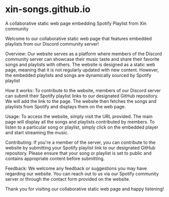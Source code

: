 # xin-songs.github.io
A collaborative static web page embedding Spotify Playlist from Xin community

Welcome to our collaborative static web page that features embedded playlists from our Discord community server!

Overview:
Our website serves as a platform where members of the Discord community server can showcase their music taste and share their favorite songs and playlists with others. The website is designed as a static web page, meaning that it is not regularly updated with new content. However, the embedded playlists and songs are dynamically sourced by Spotify playlist

How it works:
To contribute to the website, members of our Discord server can submit their Spotify playlist links to our designated GitHub repository. We will add the link to the page. The website then fetches the songs and playlists from Spotify and displays them on the web page.

Usage:
To access the website, simply visit the URL provided. The main page will display all the songs and playlists contributed by members. To listen to a particular song or playlist, simply click on the embedded player and start streaming the music.

Contributing:
If you're a member of the server, you can contribute to the website by submitting your Spotify playlist link to our designated GitHub repository. Please ensure that your song or playlist is set to public and contains appropriate content before submitting.

Feedback:
We welcome any feedback or suggestions you may have regarding our website. You can reach out to us via our Spotify community server or through the contact form provided on the website.

Thank you for visiting our collaborative static web page and happy listening!
